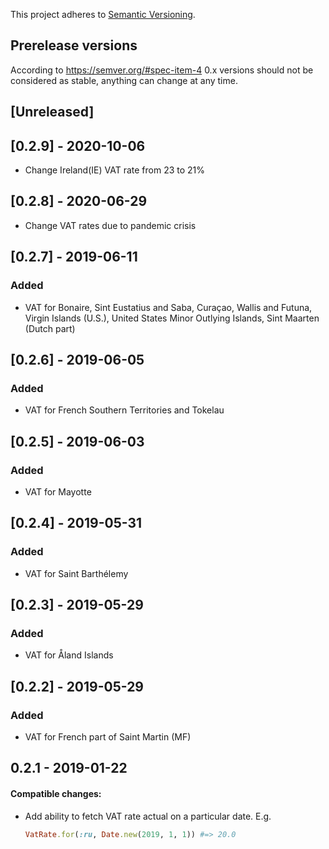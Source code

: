 This project adheres to [Semantic Versioning](http://semver.org/spec/v2.0.0.html).

## Prerelease versions

According to https://semver.org/#spec-item-4 0.x versions should not be considered as stable, anything can change at any time.

## [Unreleased]

## [0.2.9] - 2020-10-06

- Change Ireland(IE) VAT rate from 23 to 21%

## [0.2.8] - 2020-06-29

- Change VAT rates due to pandemic crisis

## [0.2.7] - 2019-06-11

### Added

- VAT for Bonaire, Sint Eustatius and Saba, Curaçao, Wallis and Futuna, Virgin Islands (U.S.), United States Minor Outlying Islands, Sint Maarten (Dutch part)

## [0.2.6] - 2019-06-05

### Added

- VAT for French Southern Territories and Tokelau

## [0.2.5] - 2019-06-03

### Added

- VAT for Mayotte

## [0.2.4] - 2019-05-31

### Added

- VAT for Saint Barthélemy

## [0.2.3] - 2019-05-29

### Added

- VAT for Åland Islands

## [0.2.2] - 2019-05-29

### Added

- VAT for French part of Saint Martin (MF)

## 0.2.1 - 2019-01-22

#### Compatible changes:

- Add ability to fetch VAT rate actual on a particular date. E.g.

  ```ruby
  VatRate.for(:ru, Date.new(2019, 1, 1)) #=> 20.0
  ```
